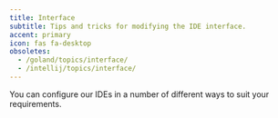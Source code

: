 ```yaml
---
title: Interface
subtitle: Tips and tricks for modifying the IDE interface.
accent: primary
icon: fas fa-desktop
obsoletes:
  - /goland/topics/interface/
  - /intellij/topics/interface/
---
```


You can configure our IDEs in a number of different ways to suit your requirements.
